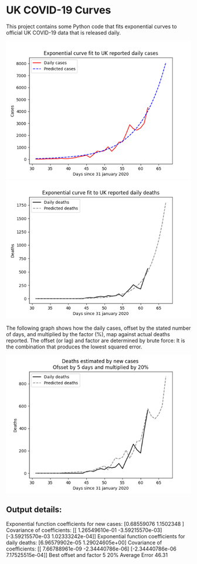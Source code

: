 # UK COVID-19 Curves

This project contains some Python code that fits exponential curves to
official UK COVID-19 data that is released daily.

![Graph of actual cases and exponential curve](cases.png)
![Graph of actual cases and exponential deaths](deaths.png)

The following graph shows how the daily cases, offset by the stated number of days,
and  multiplied by the factor (%), map against actual deaths reported.
The offset (or lag) and factor are determined by brute force:
It is the combination that produces the lowest squared error.

![Graph of predicted deaths based on earlier new cases](cases-deaths.png)

Output details:
---------------
Exponential function coefficients for new cases:
[0.68559076 1.1502348 ]
Covariance of coefficients:
[[ 1.26549610e-01 -3.59215570e-03]
 [-3.59215570e-03  1.02333242e-04]]
Exponential function coefficients for daily deaths:
[6.96579902e-05 1.29024605e+00]
Covariance of coefficients:
[[ 7.66788961e-09 -2.34440786e-06]
 [-2.34440786e-06  7.17525515e-04]]
Best offset and factor
5 20%
Average Error
46.31
